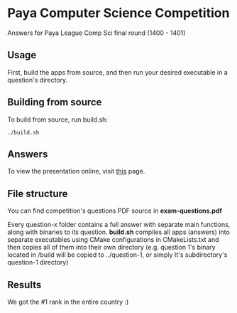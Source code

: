 # Paya Computer Science Competition
Answers for Paya League Comp Sci final round (1400 - 1401)

## Usage
First, build the apps from source, and then run your desired executable in a question's directory.

## Building from source
To build from source, run build.sh:
```
./build.sh
```

## Answers
To view the presentation online, visit [this](https://mahancoder.github.io/paya-coding-competition/presentation/html/) page.

## File structure
You can find competition's questions PDF source in **exam-questions.pdf**

Every question-x folder contains a full answer with separate main functions, along with binaries to its question. **build.sh** compiles all apps (answers) into separate executables using CMake configurations in CMakeLists.txt and then copies all of them into their own directory (e.g. question 1's binary located in /build will be copied to ../question-1, or simply It's subdirectory's question-1 directory)

## Results
We got the #1 rank in the entire country :)
